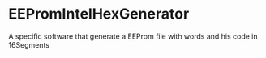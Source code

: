 # EEPromIntelHexGenerator
A specific software that generate a EEProm file with words and his code in 16Segments
